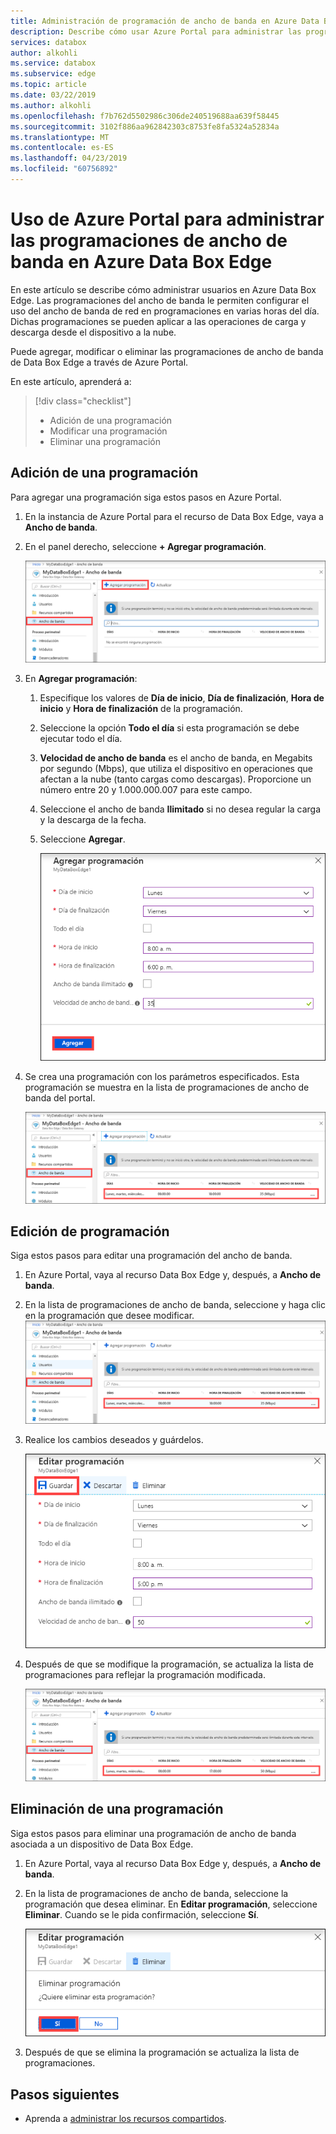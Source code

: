 ```yaml
---
title: Administración de programación de ancho de banda en Azure Data Box Edge | Microsoft Docs
description: Describe cómo usar Azure Portal para administrar las programaciones de ancho de banda en Azure Data Box Edge.
services: databox
author: alkohli
ms.service: databox
ms.subservice: edge
ms.topic: article
ms.date: 03/22/2019
ms.author: alkohli
ms.openlocfilehash: f7b762d5502986c306de240519688aa639f58445
ms.sourcegitcommit: 3102f886aa962842303c8753fe8fa5324a52834a
ms.translationtype: MT
ms.contentlocale: es-ES
ms.lasthandoff: 04/23/2019
ms.locfileid: "60756892"
---
```

# <a name="use-the-azure-portal-to-manage-bandwidth-schedules-on-your-azure-data-box-edge"></a>Uso de Azure Portal para administrar las programaciones de ancho de banda en Azure Data Box Edge  

En este artículo se describe cómo administrar usuarios en Azure Data Box Edge. Las programaciones del ancho de banda le permiten configurar el uso del ancho de banda de red en programaciones en varias horas del día. Dichas programaciones se pueden aplicar a las operaciones de carga y descarga desde el dispositivo a la nube.

Puede agregar, modificar o eliminar las programaciones de ancho de banda de Data Box Edge a través de Azure Portal.

En este artículo, aprenderá a:

> [!div class="checklist"]
> * Adición de una programación
> * Modificar una programación
> * Eliminar una programación


## <a name="add-a-schedule"></a>Adición de una programación

Para agregar una programación siga estos pasos en Azure Portal.

1. En la instancia de Azure Portal para el recurso de Data Box Edge, vaya a **Ancho de banda**.
2. En el panel derecho, seleccione **+ Agregar programación**.

    ![Seleccionar ancho de banda](media/data-box-edge-manage-bandwidth-schedules/add-schedule-1.png)

3. En **Agregar programación**: 

   1. Especifique los valores de **Día de inicio**, **Día de finalización**, **Hora de inicio** y **Hora de finalización** de la programación.
   2. Seleccione la opción **Todo el día** si esta programación se debe ejecutar todo el día.
   3. **Velocidad de ancho de banda** es el ancho de banda, en Megabits por segundo (Mbps), que utiliza el dispositivo en operaciones que afectan a la nube (tanto cargas como descargas). Proporcione un número entre 20 y 1.000.000.007 para este campo.
   4. Seleccione el ancho de banda **Ilimitado** si no desea regular la carga y la descarga de la fecha.
   5. Seleccione **Agregar**.

      ![Agregar programación](media/data-box-edge-manage-bandwidth-schedules/add-schedule-2.png)

3. Se crea una programación con los parámetros especificados. Esta programación se muestra en la lista de programaciones de ancho de banda del portal.

    ![Lista actualizada de las programaciones de ancho de banda](media/data-box-edge-manage-bandwidth-schedules/add-schedule-3.png)

## <a name="edit-schedule"></a>Edición de programación

Siga estos pasos para editar una programación del ancho de banda.

1. En Azure Portal, vaya al recurso Data Box Edge y, después, a **Ancho de banda**. 
2. En la lista de programaciones de ancho de banda, seleccione y haga clic en la programación que desee modificar.
    ![Seleccionar programación de ancho de banda](media/data-box-edge-manage-bandwidth-schedules/modify-schedule-1.png)

3. Realice los cambios deseados y guárdelos.

    ![Modificación de un usuario](media/data-box-edge-manage-bandwidth-schedules/modify-schedule-2.png)

4. Después de que se modifique la programación, se actualiza la lista de programaciones para reflejar la programación modificada.

    ![Modificación de un usuario](media/data-box-edge-manage-bandwidth-schedules/modify-schedule-3.png)


## <a name="delete-a-schedule"></a>Eliminación de una programación

Siga estos pasos para eliminar una programación de ancho de banda asociada a un dispositivo de Data Box Edge.

1. En Azure Portal, vaya al recurso Data Box Edge y, después, a **Ancho de banda**.  

2. En la lista de programaciones de ancho de banda, seleccione la programación que desea eliminar. En **Editar programación**, seleccione **Eliminar**. Cuando se le pida confirmación, seleccione **Sí**.

   ![Eliminar un usuario](media/data-box-edge-manage-bandwidth-schedules/delete-schedule-2.png)

3. Después de que se elimina la programación se actualiza la lista de programaciones.


## <a name="next-steps"></a>Pasos siguientes

- Aprenda a [administrar los recursos compartidos](data-box-edge-manage-shares.md).
